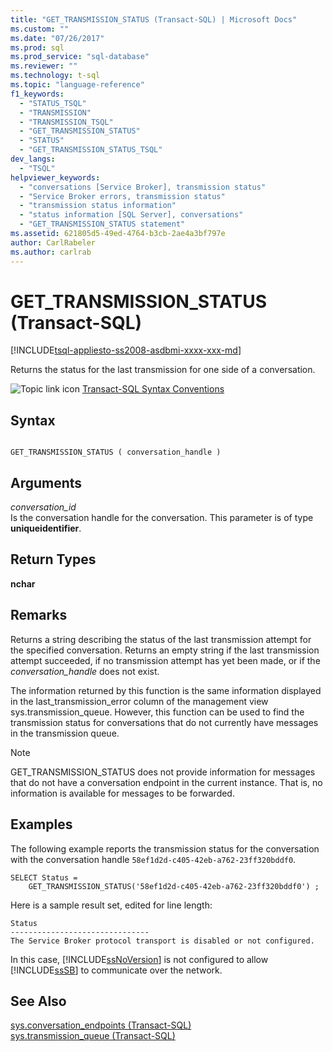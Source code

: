 ```yaml
---
title: "GET_TRANSMISSION_STATUS (Transact-SQL) | Microsoft Docs"
ms.custom: ""
ms.date: "07/26/2017"
ms.prod: sql
ms.prod_service: "sql-database"
ms.reviewer: ""
ms.technology: t-sql
ms.topic: "language-reference"
f1_keywords: 
  - "STATUS_TSQL"
  - "TRANSMISSION"
  - "TRANSMISSION_TSQL"
  - "GET_TRANSMISSION_STATUS"
  - "STATUS"
  - "GET_TRANSMISSION_STATUS_TSQL"
dev_langs: 
  - "TSQL"
helpviewer_keywords: 
  - "conversations [Service Broker], transmission status"
  - "Service Broker errors, transmission status"
  - "transmission status information"
  - "status information [SQL Server], conversations"
  - "GET_TRANSMISSION_STATUS statement"
ms.assetid: 621805d5-49ed-4764-b3cb-2ae4a3bf797e
author: CarlRabeler
ms.author: carlrab
---
```

# GET_TRANSMISSION_STATUS (Transact-SQL)
[!INCLUDE[tsql-appliesto-ss2008-asdbmi-xxxx-xxx-md](../../includes/tsql-appliesto-ss2008-asdbmi-xxxx-xxx-md.md)]

  Returns the status for the last transmission for one side of a conversation.  
  
 ![Topic link icon](../../database-engine/configure-windows/media/topic-link.gif "Topic link icon") [Transact-SQL Syntax Conventions](../../t-sql/language-elements/transact-sql-syntax-conventions-transact-sql.md)  
  
## Syntax  
  
```  
  
GET_TRANSMISSION_STATUS ( conversation_handle )  
```  
  
## Arguments  
 *conversation_id*  
 Is the conversation handle for the conversation. This parameter is of type **uniqueidentifier**.  
  
## Return Types  
 **nchar**  
  
## Remarks  
 Returns a string describing the status of the last transmission attempt for the specified conversation. Returns an empty string if the last transmission attempt succeeded, if no transmission attempt has yet been made, or if the *conversation_handle* does not exist.  
  
 The information returned by this function is the same information displayed in the last_transmission_error column of the management view sys.transmission_queue. However, this function can be used to find the transmission status for conversations that do not currently have messages in the transmission queue.  
  
> [!NOTE]  
>  GET_TRANSMISSION_STATUS does not provide information for messages that do not have a conversation endpoint in the current instance. That is, no information is available for messages to be forwarded.  
  
## Examples  
 The following example reports the transmission status for the conversation with the conversation handle `58ef1d2d-c405-42eb-a762-23ff320bddf0`.  
  
```  
SELECT Status =  
    GET_TRANSMISSION_STATUS('58ef1d2d-c405-42eb-a762-23ff320bddf0') ;  
```  
  
 Here is a sample result set, edited for line length:  
  
 ```
 Status  
 ------------------------------- 
 The Service Broker protocol transport is disabled or not configured.
 ```  
  
 In this case, [!INCLUDE[ssNoVersion](../../includes/ssnoversion-md.md)] is not configured to allow [!INCLUDE[ssSB](../../includes/sssb-md.md)] to communicate over the network.  
  
## See Also  
 [sys.conversation_endpoints &#40;Transact-SQL&#41;](../../relational-databases/system-catalog-views/sys-conversation-endpoints-transact-sql.md)   
 [sys.transmission_queue &#40;Transact-SQL&#41;](../../relational-databases/system-catalog-views/sys-transmission-queue-transact-sql.md)  
  
  
